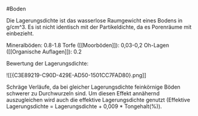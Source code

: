 #Boden 

Die Lagerungsdichte ist das wasserlose Raumgewicht eines Bodens in g/cm^3. Es ist nicht identisch mit der Partikeldichte, da es Porenräume mit einbezieht.

Mineralböden: 0.8-1.8
Torfe ([[Moorböden]]): 0,03-0,2
Oh-Lagen ([[Organische Auflagen]]): 0.2

Bewertung der Lagerungsdichte:

![[{C3E89219-C90D-429E-AD50-1501CC7FAD80}.png]]

Schräge Verläufe, da bei gleicher Lagerungsdichte feinkörnige Böden schwerer zu Durchwurzeln sind. Um diesen Effekt annähernd auszugleichen wird auch die effektive Lagerungsdichte genutzt (Effektive Lagerungsdichte = Lagerungsdichte + 0,009 * Tongehalt(%)).